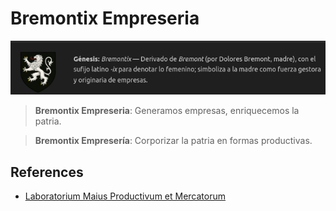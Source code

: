 # Bremontix Empreseria

![Intro](img/intro.png)

> **Bremontix Empreseria**: Generamos empresas, enriquecemos la patria.

> **Bremontix Empresería**: Corporizar la patria en formas productivas.

<!-- > **Génesis**: Bremontix — Derivado de Bremont (por Dolores Bremont, madre), con el sufijo latino -ix para denotar lo femenino; simboliza a la madre como fuerza gestora y originaria de empresas.

![Bremontix](img/resized/bremontix_256x256.png) -->

## References

- [Laboratorium Maius Productivum et Mercatorum](https://github.com/csiglab/Produceologia)
